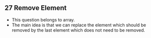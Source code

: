 ## 27 Remove Element
* This question belongs to array.
* The main idea is that we can replace the element which should be removed by the last element
  which does not need to be removed.
